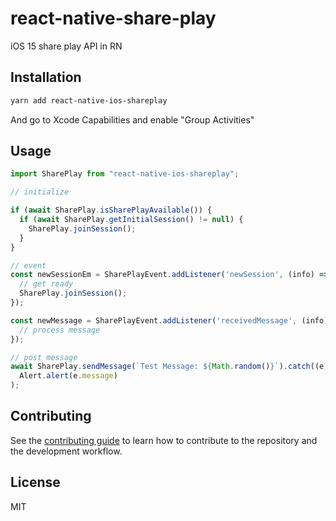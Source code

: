 # react-native-share-play

iOS 15 share play API in RN

## Installation

```sh
yarn add react-native-ios-shareplay
```

And go to Xcode Capabilities and enable "Group Activities"

## Usage

```js
import SharePlay from "react-native-ios-shareplay";

// initialize

if (await SharePlay.isSharePlayAvailable()) {
  if (await SharePlay.getInitialSession() != null) {
    SharePlay.joinSession();
  }
}

// event
const newSessionEm = SharePlayEvent.addListener('newSession', (info) => {
  // get ready
  SharePlay.joinSession();
});

const newMessage = SharePlayEvent.addListener('receivedMessage', (info) => {
  // process message
});

// post message
await SharePlay.sendMessage(`Test Message: ${Math.random()}`).catch((e) =>
  Alert.alert(e.message)
);

```

## Contributing

See the [contributing guide](CONTRIBUTING.md) to learn how to contribute to the repository and the development workflow.

## License

MIT
